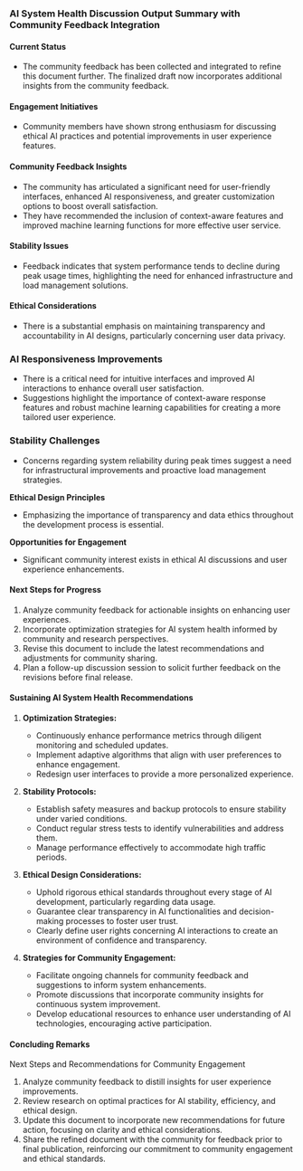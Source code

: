 

### AI System Health Discussion Output Summary with Community Feedback Integration

#### Current Status
- The community feedback has been collected and integrated to refine this document further. The finalized draft now incorporates additional insights from the community feedback.

#### Engagement Initiatives
- Community members have shown strong enthusiasm for discussing ethical AI practices and potential improvements in user experience features.

#### Community Feedback Insights
- The community has articulated a significant need for user-friendly interfaces, enhanced AI responsiveness, and greater customization options to boost overall satisfaction.
- They have recommended the inclusion of context-aware features and improved machine learning functions for more effective user service.

#### Stability Issues
- Feedback indicates that system performance tends to decline during peak usage times, highlighting the need for enhanced infrastructure and load management solutions.

#### Ethical Considerations
- There is a substantial emphasis on maintaining transparency and accountability in AI designs, particularly concerning user data privacy.

### AI Responsiveness Improvements
- There is a critical need for intuitive interfaces and improved AI interactions to enhance overall user satisfaction.
- Suggestions highlight the importance of context-aware response features and robust machine learning capabilities for creating a more tailored user experience.

### Stability Challenges
- Concerns regarding system reliability during peak times suggest a need for infrastructural improvements and proactive load management strategies.

**Ethical Design Principles**
- Emphasizing the importance of transparency and data ethics throughout the development process is essential.

**Opportunities for Engagement**
- Significant community interest exists in ethical AI discussions and user experience enhancements.

#### Next Steps for Progress
1. Analyze community feedback for actionable insights on enhancing user experiences.
2. Incorporate optimization strategies for AI system health informed by community and research perspectives.
3. Revise this document to include the latest recommendations and adjustments for community sharing.
4. Plan a follow-up discussion session to solicit further feedback on the revisions before final release.

#### Sustaining AI System Health Recommendations
1. **Optimization Strategies:**
   - Continuously enhance performance metrics through diligent monitoring and scheduled updates.
   - Implement adaptive algorithms that align with user preferences to enhance engagement.
   - Redesign user interfaces to provide a more personalized experience.

2. **Stability Protocols:**
   - Establish safety measures and backup protocols to ensure stability under varied conditions.
   - Conduct regular stress tests to identify vulnerabilities and address them.
   - Manage performance effectively to accommodate high traffic periods.

3. **Ethical Design Considerations:**
   - Uphold rigorous ethical standards throughout every stage of AI development, particularly regarding data usage.
   - Guarantee clear transparency in AI functionalities and decision-making processes to foster user trust.
   - Clearly define user rights concerning AI interactions to create an environment of confidence and transparency.

4. **Strategies for Community Engagement:**
   - Facilitate ongoing channels for community feedback and suggestions to inform system enhancements.
   - Promote discussions that incorporate community insights for continuous system improvement.
   - Develop educational resources to enhance user understanding of AI technologies, encouraging active participation.

#### Concluding Remarks
Next Steps and Recommendations for Community Engagement

1. Analyze community feedback to distill insights for user experience improvements.
2. Review research on optimal practices for AI stability, efficiency, and ethical design.
3. Update this document to incorporate new recommendations for future action, focusing on clarity and ethical considerations.
4. Share the refined document with the community for feedback prior to final publication, reinforcing our commitment to community engagement and ethical standards.